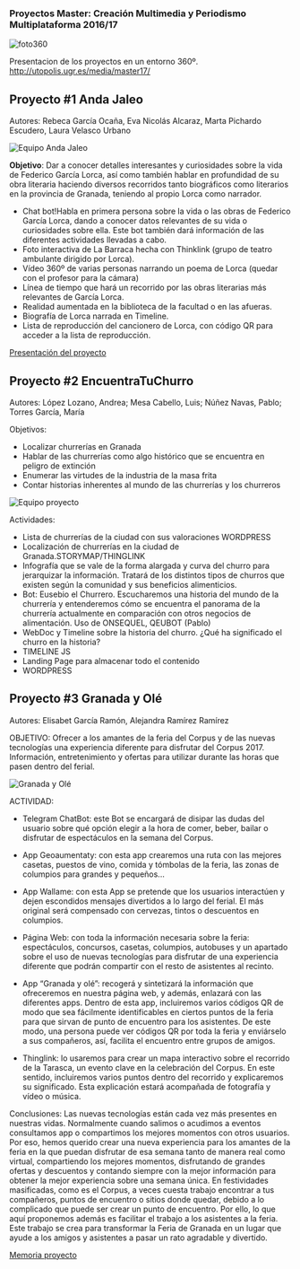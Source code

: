 


### Proyectos Master: Creación Multimedia y Periodismo Multiplataforma 2016/17 



![foto360](https://github.com/mgea/PeriodismoMultimedia/blob/master/2017/foto360_1.png)

Presentacion de los proyectos en un entorno 360º.  http://utopolis.ugr.es/media/master17/



## Proyecto #1 Anda Jaleo

Autores: Rebeca García Ocaña, Eva Nicolás Alcaraz, Marta Pichardo Escudero, Laura Velasco Urbano
 
 ![Equipo Anda Jaleo](https://github.com/mgea/PeriodismoMultimedia/blob/master/2017/AndaJaleo.JPG)
 
**Objetivo**: Dar a conocer detalles interesantes y curiosidades sobre la vida de Federico García Lorca, así como también hablar en profundidad de su obra literaria haciendo diversos recorridos tanto biográficos como literarios en la provincia de Granada, teniendo al propio Lorca como narrador.

* Chat bot!Habla en primera persona sobre la vida o las obras de Federico García Lorca, dando a conocer datos relevantes de su vida o curiosidades sobre ella. Este bot también dará información de las diferentes actividades llevadas a cabo.
* Foto interactiva de La Barraca hecha con Thinklink (grupo de teatro ambulante dirigido por Lorca).
* Vídeo 360º de varias personas narrando un poema de Lorca (quedar con el profesor para la cámara)
* Línea de tiempo que hará un recorrido por las obras literarias más relevantes de García Lorca.
* Realidad aumentada en la biblioteca de la facultad o en las afueras.
* Biografía de Lorca narrada en Timeline.
* Lista de reproducción del cancionero de Lorca, con código QR para acceder a la lista de reproducción.

[Presentación del proyecto](https://github.com/mgea/PeriodismoMultimedia/blob/master/2017/Anda_jaleo.pdf) 

## Proyecto #2 EncuentraTuChurro

Autores: López Lozano, Andrea; Mesa Cabello, Luis; Núñez Navas, Pablo; Torres García, María

Objetivos: 
- Localizar churrerías en Granada
- Hablar de las churrerías como algo histórico que se encuentra en peligro de extinción
- Enumerar las virtudes de la industria de la masa frita
- Contar historias inherentes al mundo de las churrerías y los churreros

![Equipo proyecto](https://github.com/mgea/PeriodismoMultimedia/blob/master/2017/Churro.JPG)

Actividades: 
* Lista de churrerías de la ciudad con sus valoraciones WORDPRESS 
* Localización de churrerías en la ciudad de Granada.STORYMAP/THINGLINK
*  Infografía que se vale de la forma alargada y curva del churro para jerarquizar la información. Tratará de los distintos tipos de churros que existen según la comunidad y sus beneficios alimenticios.
* Bot: Eusebio el Churrero. Escucharemos una historia del mundo de la churrería y entenderemos cómo se encuentra el panorama de la churrería actualmente en comparación con otros negocios de alimentación. Uso de ONSEQUEL, QEUBOT (Pablo)
* WebDoc y Timeline sobre la historia del churro. ¿Qué ha significado el churro en la historia?
* TIMELINE JS
* Landing Page para almacenar todo el contenido
* WORDPRESS 



## Proyecto #3 Granada y Olé
 
 Autores: Elisabet García Ramón, Alejandra Ramírez Ramírez
 
OBJETIVO: Ofrecer a los amantes de la feria del Corpus y de las nuevas tecnologías una experiencia diferente para disfrutar del Corpus 2017. Información, entretenimiento y ofertas para utilizar durante las horas que pasen dentro del ferial.

![Granada y Olé](https://github.com/mgea/PeriodismoMultimedia/blob/master/2017/GrOle.JPG) 

ACTIVIDAD:

* Telegram ChatBot: este Bot se encargará de disipar las dudas del usuario sobre qué opción elegir a la hora de comer, beber, bailar o disfrutar de espectáculos en la semana del Corpus.
 
* App Geoaumentaty: con esta app crearemos una ruta con las mejores casetas, puestos de vino, comida y tómbolas de la feria, las zonas de columpios para grandes y pequeños...
 
* App Wallame: con esta App se pretende que los usuarios interactúen y dejen escondidos mensajes divertidos a lo largo del ferial. El más original será compensado con cervezas, tintos o descuentos en columpios.
* Página Web: con toda la información necesaria sobre la feria: espectáculos, concursos, casetas, columpios, autobuses y un apartado sobre el uso de nuevas tecnologías para disfrutar de una experiencia diferente que podrán compartir con el resto de asistentes al recinto.
* App “Granada y olé”: recogerá y sintetizará la información que ofreceremos en nuestra página web, y además, enlazará con las diferentes apps. Dentro de esta app, incluiremos varios códigos QR de modo que sea fácilmente identificables en ciertos puntos de la feria para que sirvan de punto de encuentro para los asistentes. De este modo, una persona puede ver códigos QR por toda la feria y enviárselo a sus compañeros, así, facilita el encuentro entre grupos de amigos.
* Thinglink: lo usaremos para crear un mapa interactivo sobre el recorrido de la Tarasca, un evento clave en la celebración del Corpus. En este sentido, incluiremos varios puntos dentro del recorrido y explicaremos su significado. Esta explicación estará acompañada de fotografía y vídeo o música.
 

Conclusiones: Las nuevas tecnologías están cada vez más presentes en nuestras vidas. Normalmente cuando salimos o acudimos a eventos consultamos app o compartimos los mejores momentos con otros usuarios. Por eso, hemos querido crear una nueva experiencia para los amantes de la feria en la que puedan disfrutar de esa semana tanto de manera real como virtual, compartiendo los mejores momentos, disfrutando de grandes ofertas y descuentos y contando siempre con la mejor información para obtener la mejor experiencia sobre una semana única.
En festividades masificadas, como es el Corpus, a veces cuesta trabajo encontrar a tus compañeros, puntos de encuentro o sitios donde quedar, debido a lo complicado que puede ser crear un punto de encuentro. Por ello, lo que aquí proponemos además es facilitar el trabajo a los asistentes a la feria.
Este trabajo se crea para transformar la Feria de Granada en un lugar que ayude a los amigos y asistentes a pasar un rato agradable y divertido.

 [Memoria proyecto](https://github.com/mgea/PeriodismoMultimedia/blob/master/2017/Granada_y_Ole.pdf)

